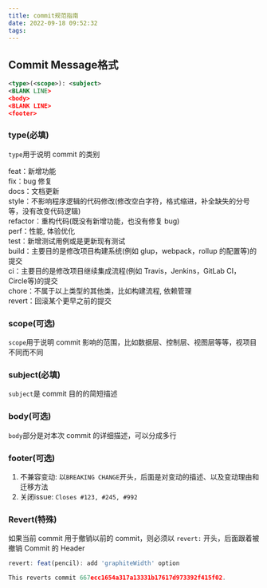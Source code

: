 ```yaml
---
title: commit规范指南
date: 2022-09-18 09:52:32
tags:
---
```


## Commit Message格式

```xml
<type>(<scope>): <subject>
<BLANK LINE>
<body>
<BLANK LINE>
<footer>
```

<!-- more -->

### type(必填)

`type`用于说明 commit 的类别

feat：新增功能  
fix：bug 修复  
docs：文档更新  
style：不影响程序逻辑的代码修改(修改空白字符，格式缩进，补全缺失的分号等，没有改变代码逻辑)  
refactor：重构代码(既没有新增功能，也没有修复 bug)  
perf：性能, 体验优化  
test：新增测试用例或是更新现有测试  
build：主要目的是修改项目构建系统(例如 glup，webpack，rollup 的配置等)的提交  
ci：主要目的是修改项目继续集成流程(例如 Travis，Jenkins，GitLab CI，Circle等)的提交  
chore：不属于以上类型的其他类，比如构建流程, 依赖管理  
revert：回滚某个更早之前的提交  

### scope(可选)

`scope`用于说明 commit 影响的范围，比如数据层、控制层、视图层等等，视项目不同而不同

### subject(必填)

`subject`是 commit 目的的简短描述

### body(可选)

`body`部分是对本次 commit 的详细描述，可以分成多行

### footer(可选)

1. 不兼容变动: 以`BREAKING CHANGE`开头，后面是对变动的描述、以及变动理由和迁移方法
2. 关闭issue: `Closes #123, #245, #992`

### Revert(特殊)

如果当前 commit 用于撤销以前的 commit，则必须以 `revert:` 开头，后面跟着被撤销 Commit 的 Header

```js
revert: feat(pencil): add 'graphiteWidth' option

This reverts commit 667ecc1654a317a13331b17617d973392f415f02.
```

